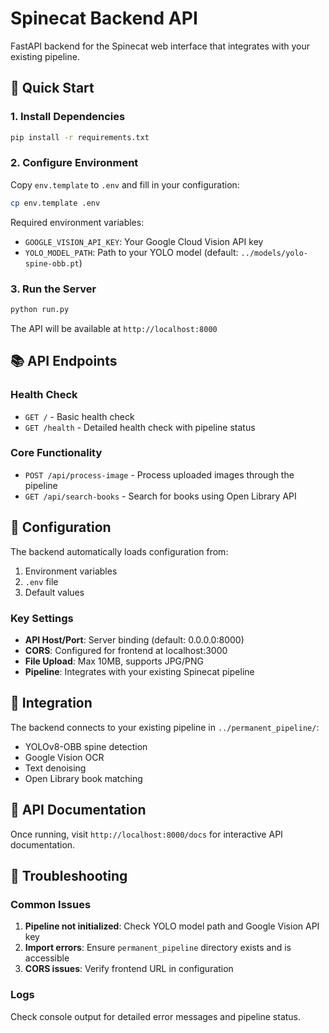 # Spinecat Backend API

FastAPI backend for the Spinecat web interface that integrates with your existing pipeline.

## 🚀 Quick Start

### 1. Install Dependencies
```bash
pip install -r requirements.txt
```

### 2. Configure Environment
Copy `env.template` to `.env` and fill in your configuration:
```bash
cp env.template .env
```

Required environment variables:
- `GOOGLE_VISION_API_KEY`: Your Google Cloud Vision API key
- `YOLO_MODEL_PATH`: Path to your YOLO model (default: `../models/yolo-spine-obb.pt`)

### 3. Run the Server
```bash
python run.py
```

The API will be available at `http://localhost:8000`

## 📚 API Endpoints

### Health Check
- `GET /` - Basic health check
- `GET /health` - Detailed health check with pipeline status

### Core Functionality
- `POST /api/process-image` - Process uploaded images through the pipeline
- `GET /api/search-books` - Search for books using Open Library API

## 🔧 Configuration

The backend automatically loads configuration from:
1. Environment variables
2. `.env` file
3. Default values

### Key Settings
- **API Host/Port**: Server binding (default: 0.0.0.0:8000)
- **CORS**: Configured for frontend at localhost:3000
- **File Upload**: Max 10MB, supports JPG/PNG
- **Pipeline**: Integrates with your existing Spinecat pipeline

## 🔗 Integration

The backend connects to your existing pipeline in `../permanent_pipeline/`:
- YOLOv8-OBB spine detection
- Google Vision OCR
- Text denoising
- Open Library book matching

## 📖 API Documentation

Once running, visit `http://localhost:8000/docs` for interactive API documentation.

## 🐛 Troubleshooting

### Common Issues
1. **Pipeline not initialized**: Check YOLO model path and Google Vision API key
2. **Import errors**: Ensure `permanent_pipeline` directory exists and is accessible
3. **CORS issues**: Verify frontend URL in configuration

### Logs
Check console output for detailed error messages and pipeline status.






